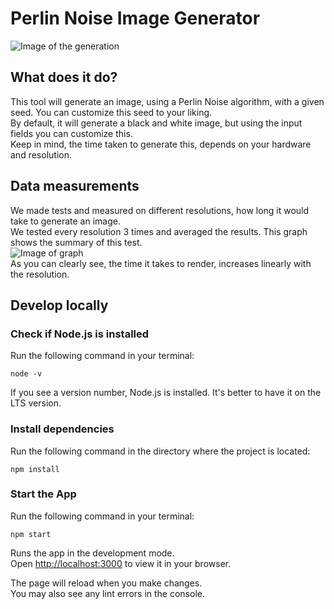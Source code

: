 # Perlin Noise Image Generator

![Image of the generation](https://github.com/OG-Jons/M411-Perlin-Noise-Game/blob/master/public/perlinImage.png?raw=true)

## What does it do?
This tool will generate an image, using a Perlin Noise algorithm, with a given seed. You can customize this seed to your liking. <br>
By default, it will generate a black and white image, but using the input fields you can customize this. <br>
Keep in mind, the time taken to generate this, depends on your hardware and resolution.

## Data measurements
We made tests and measured on different resolutions, how long it would take to generate an image. <br>
We tested every resolution 3 times and averaged the results.
This graph shows the summary of this test. <br>
![Image of graph](https://github.com/OG-Jons/M411-Perlin-Noise-Game/blob/master/public/data.png?raw=true) <br>
As you can clearly see, the time it takes to render, increases linearly with the resolution. <br>


## Develop locally

### Check if Node.js is installed
Run the following command in your terminal:
```
node -v
```
If you see a version number, Node.js is installed. It's better to have it on the LTS version.


### Install dependencies
Run the following command in the directory where the project is located:
```
npm install
```


### Start the App
Run the following command in your terminal:
```
npm start
```

Runs the app in the development mode.\
Open [http://localhost:3000](http://localhost:3000) to view it in your browser.

The page will reload when you make changes.\
You may also see any lint errors in the console.
